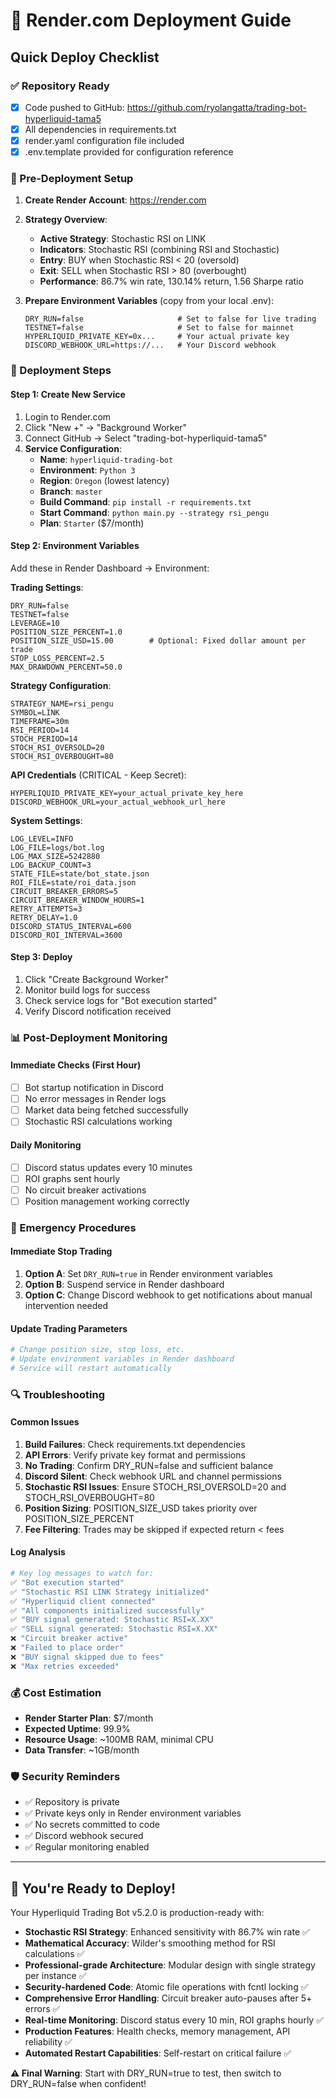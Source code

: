 # 🚀 Render.com Deployment Guide

## Quick Deploy Checklist

### ✅ Repository Ready
- [x] Code pushed to GitHub: https://github.com/ryolangatta/trading-bot-hyperliquid-tama5
- [x] All dependencies in requirements.txt
- [x] render.yaml configuration file included
- [x] .env.template provided for configuration reference

### 🔧 Pre-Deployment Setup

1. **Create Render Account**: https://render.com
2. **Strategy Overview**: 
   - **Active Strategy**: Stochastic RSI on LINK
   - **Indicators**: Stochastic RSI (combining RSI and Stochastic)
   - **Entry**: BUY when Stochastic RSI < 20 (oversold)
   - **Exit**: SELL when Stochastic RSI > 80 (overbought)
   - **Performance**: 86.7% win rate, 130.14% return, 1.56 Sharpe ratio

3. **Prepare Environment Variables** (copy from your local .env):
   ```
   DRY_RUN=false                     # Set to false for live trading
   TESTNET=false                     # Set to false for mainnet
   HYPERLIQUID_PRIVATE_KEY=0x...     # Your actual private key
   DISCORD_WEBHOOK_URL=https://...   # Your Discord webhook
   ```

### 🎯 Deployment Steps

#### Step 1: Create New Service
1. Login to Render.com
2. Click "New +" → "Background Worker"
3. Connect GitHub → Select "trading-bot-hyperliquid-tama5"
4. **Service Configuration**:
   - **Name**: `hyperliquid-trading-bot`
   - **Environment**: `Python 3`
   - **Region**: `Oregon` (lowest latency)
   - **Branch**: `master`
   - **Build Command**: `pip install -r requirements.txt`
   - **Start Command**: `python main.py --strategy rsi_pengu`
   - **Plan**: `Starter` ($7/month)

#### Step 2: Environment Variables
Add these in Render Dashboard → Environment:

**Trading Settings**:
```
DRY_RUN=false
TESTNET=false
LEVERAGE=10
POSITION_SIZE_PERCENT=1.0
POSITION_SIZE_USD=15.00        # Optional: Fixed dollar amount per trade
STOP_LOSS_PERCENT=2.5
MAX_DRAWDOWN_PERCENT=50.0
```

**Strategy Configuration**:
```
STRATEGY_NAME=rsi_pengu
SYMBOL=LINK
TIMEFRAME=30m
RSI_PERIOD=14
STOCH_PERIOD=14
STOCH_RSI_OVERSOLD=20
STOCH_RSI_OVERBOUGHT=80
```

**API Credentials** (CRITICAL - Keep Secret):
```
HYPERLIQUID_PRIVATE_KEY=your_actual_private_key_here
DISCORD_WEBHOOK_URL=your_actual_webhook_url_here
```

**System Settings**:
```
LOG_LEVEL=INFO
LOG_FILE=logs/bot.log
LOG_MAX_SIZE=5242880
LOG_BACKUP_COUNT=3
STATE_FILE=state/bot_state.json
ROI_FILE=state/roi_data.json
CIRCUIT_BREAKER_ERRORS=5
CIRCUIT_BREAKER_WINDOW_HOURS=1
RETRY_ATTEMPTS=3
RETRY_DELAY=1.0
DISCORD_STATUS_INTERVAL=600
DISCORD_ROI_INTERVAL=3600
```

#### Step 3: Deploy
1. Click "Create Background Worker"
2. Monitor build logs for success
3. Check service logs for "Bot execution started"
4. Verify Discord notification received

### 📊 Post-Deployment Monitoring

#### Immediate Checks (First Hour)
- [ ] Bot startup notification in Discord
- [ ] No error messages in Render logs
- [ ] Market data being fetched successfully
- [ ] Stochastic RSI calculations working

#### Daily Monitoring
- [ ] Discord status updates every 10 minutes
- [ ] ROI graphs sent hourly
- [ ] No circuit breaker activations
- [ ] Position management working correctly

### 🚨 Emergency Procedures

#### Immediate Stop Trading
1. **Option A**: Set `DRY_RUN=true` in Render environment variables
2. **Option B**: Suspend service in Render dashboard
3. **Option C**: Change Discord webhook to get notifications about manual intervention needed

#### Update Trading Parameters
```bash
# Change position size, stop loss, etc.
# Update environment variables in Render dashboard
# Service will restart automatically
```

### 🔍 Troubleshooting

#### Common Issues
1. **Build Failures**: Check requirements.txt dependencies
2. **API Errors**: Verify private key format and permissions
3. **No Trading**: Confirm DRY_RUN=false and sufficient balance
4. **Discord Silent**: Check webhook URL and channel permissions
5. **Stochastic RSI Issues**: Ensure STOCH_RSI_OVERSOLD=20 and STOCH_RSI_OVERBOUGHT=80
6. **Position Sizing**: POSITION_SIZE_USD takes priority over POSITION_SIZE_PERCENT
7. **Fee Filtering**: Trades may be skipped if expected return < fees

#### Log Analysis
```bash
# Key log messages to watch for:
✅ "Bot execution started"
✅ "Stochastic RSI LINK Strategy initialized"
✅ "Hyperliquid client connected"
✅ "All components initialized successfully"
✅ "BUY signal generated: Stochastic RSI=X.XX"
✅ "SELL signal generated: Stochastic RSI=X.XX"
❌ "Circuit breaker active"
❌ "Failed to place order"
❌ "BUY signal skipped due to fees"
❌ "Max retries exceeded"
```

### 💰 Cost Estimation

- **Render Starter Plan**: $7/month
- **Expected Uptime**: 99.9%
- **Resource Usage**: ~100MB RAM, minimal CPU
- **Data Transfer**: ~1GB/month

### 🛡️ Security Reminders

- ✅ Repository is private
- ✅ Private keys only in Render environment variables
- ✅ No secrets committed to code
- ✅ Discord webhook secured
- ✅ Regular monitoring enabled

---

## 🎯 You're Ready to Deploy!

Your Hyperliquid Trading Bot v5.2.0 is production-ready with:
- **Stochastic RSI Strategy**: Enhanced sensitivity with 86.7% win rate ✅
- **Mathematical Accuracy**: Wilder's smoothing method for RSI calculations ✅
- **Professional-grade Architecture**: Modular design with single strategy per instance ✅
- **Security-hardened Code**: Atomic file operations with fcntl locking ✅
- **Comprehensive Error Handling**: Circuit breaker auto-pauses after 5+ errors ✅
- **Real-time Monitoring**: Discord status every 10 min, ROI graphs hourly ✅
- **Production Features**: Health checks, memory management, API reliability ✅
- **Automated Restart Capabilities**: Self-restart on critical failure ✅

**⚠️ Final Warning**: Start with DRY_RUN=true to test, then switch to DRY_RUN=false when confident!